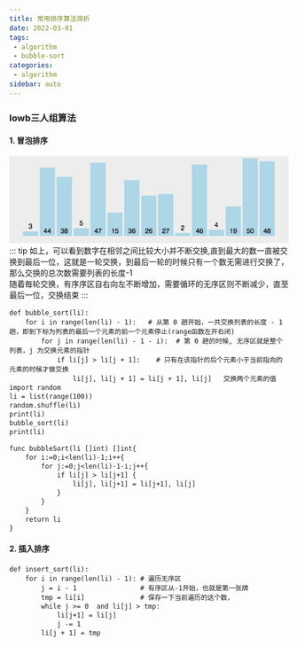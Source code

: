 ```yaml
---
title: 常用排序算法简析
date: 2022-03-01
tags:
 - algorithm
 - bubble-sort
categories: 
 - algorithm
sidebar: auto
---
```

### lowb三人组算法

#### 1.  冒泡排序
![动图演示](../../../.vuepress/public/bubbleSort.gif)
::: tip
如上，可以看到数字在相邻之间比较大小并不断交换,直到最大的数一直被交换到最后一位，这就是一轮交换，到最后一轮的时候只有一个数无需进行交换了，那么交换的总次数需要列表的长度-1  
随着毎轮交换，有序序区自右向左不断增加，需要循环的无序区则不断减少，直至最后一位，交换结束
:::

```python3 []
def bubble_sort(li):
    for i in range(len(li) - 1):   # 从第 0 趟开始，一共交换列表的长度 - 1趟，即到下标为列表的最后一个元素的前一个元素停止(range函数左开右闭)
        for j in range(len(li) - 1 - i):  # 第 0 趟的时候, 无序区就是整个列表，j 为交换元素的指针
            if li[j] > li[j + 1]:    # 只有在该指针的后个元素小于当前指向的元素的时候才做交换
                li[j], li[j + 1] = li[j + 1], li[j]   交换两个元素的值
import random 
li = list(range(100))
random.shuffle(li)
print(li)
bubble_sort(li)
print(li)
```
``` golang []
func bubbleSort(li []int) []int{
    for i:=0;i<len(li)-1;i++{
        for j:=0;j<len(li)-1-i;j++{
            if li[j] > li[j+1] {
                li[j], li[j+1] = li[j+1], li[j]
            }
        }
    }
    return li
}

```

#### 2. 插入排序


```python3
def insert_sort(li):
    for i in range(len(li) - 1): # 遍历无序区
        j = i - 1                # 有序区从-1开始，也就是第一张牌
        tmp = li[i]              # 保存一下当前遍历的这个数，
        while j >= 0  and li[j] > tmp:
            li[j+1] = li[j]
            j -= 1
        li[j + 1] = tmp
```



